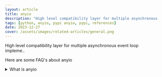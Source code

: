 ```yaml
---
layout: article
title: anyio
description: "High level compatibility layer for multiple asynchronous event loop impleme.."
tags: [python, anyio, pypi anyio, pypi, references]
date: 2023-12-27
cover: /assets/images/related-articles/general.png
---
```


High level compatibility layer for multiple asynchronous event loop impleme..

Here are some FAQ's about anyio
<details>
<summary>What is anyio</summary>
High level compatibility layer for multiple asynchronous event loop impleme..
</details>
